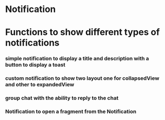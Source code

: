 # Notification
# Functions to show different types of notifications
### simple notification to display a title and description with a button to display a toast

### custom notification to show two layout one for collapsedView and other to expandedView

### group chat with the ability to reply to the chat

### Notification to open a fragment from the Notification
